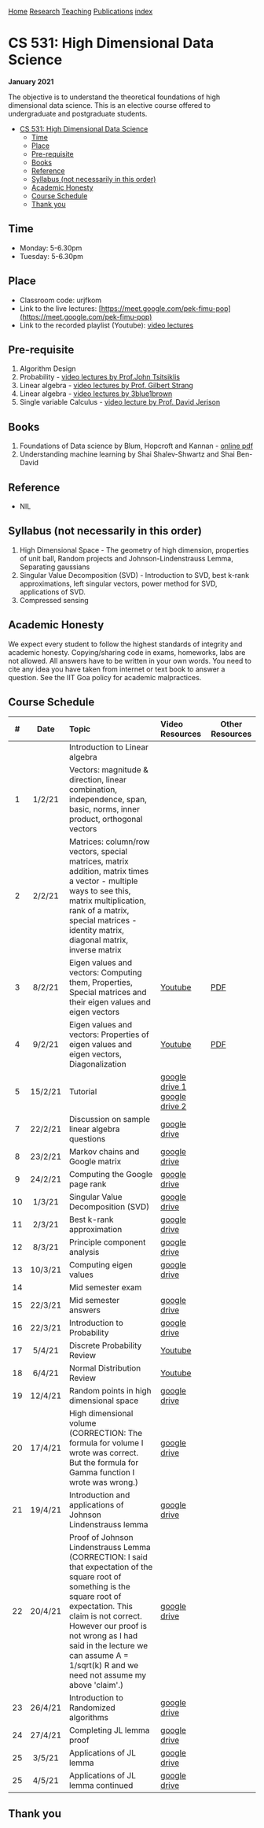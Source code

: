 [Home](http://www.iitgoa.ac.in/~sreejithav/index.html#home) [Research](http://www.iitgoa.ac.in/~sreejithav/index.html#research)
[Teaching](http://www.iitgoa.ac.in/~sreejithav/index.html#teaching)
[Publications](http://www.iitgoa.ac.in/~sreejithav/index.html#publications)
[index](http://www.iitgoa.ac.in/~sreejithav/index.html#links)

# CS 531: High Dimensional Data Science

**January 2021**

The objective is to understand the theoretical foundations of high dimensional data science. This is an elective course offered to undergraduate and postgraduate students.

- [CS 531: High Dimensional Data Science](#cs-531-high-dimensional-data-science)
	- [Time](#time)
	- [Place](#place)
	- [Pre-requisite](#pre-requisite)
	- [Books](#books)
	- [Reference](#reference)
	- [Syllabus (not necessarily in this order)](#syllabus-not-necessarily-in-this-order)
	- [Academic Honesty](#academic-honesty)
	- [Course Schedule](#course-schedule)
	- [Thank you](#thank-you)

## Time 
- Monday: 5-6.30pm
- Tuesday: 5-6.30pm

## Place
- Classroom code: urjfkom
- Link to the live lectures: [https://meet.google.com/pek-fimu-pop](https://meet.google.com/pek-fimu-pop)
- Link to the recorded playlist (Youtube): [video lectures](https://www.youtube.com/playlist?list=PLgOvAyZGFRoSPWDUTzHmc3OQpQYrBOIx7)



## Pre-requisite
1. Algorithm Design
2. Probability	- [video lectures by Prof.John Tsitsiklis](https://www.youtube.com/watch?v=j9WZyLZCBzs&list=PLUl4u3cNGP61MdtwGTqZA0MreSaDybji8)
3. Linear algebra - [video lectures by Prof. Gilbert Strang](https://www.youtube.com/playlist?list=PL221E2BBF13BECF6C)
4. Linear algebra - [video lectures by 3blue1brown](https://www.youtube.com/watch?v=fNk_zzaMoSs&list=PLZHQObOWTQDPD3MizzM2xVFitgF8hE_ab)
5. Single variable Calculus - [video lecture by Prof. David Jerison](https://www.youtube.com/watch?v=7K1sB05pE0A&list=PL590CCC2BC5AF3BC1)


## Books
1. Foundations of Data science by Blum, Hopcroft and Kannan - [online pdf](https://www.cs.cornell.edu/jeh/book.pdf)
2. Understanding machine learning by Shai Shalev-Shwartz and Shai Ben-David
  
## Reference
- NIL

## Syllabus (not necessarily in this order)
1.  High Dimensional Space - The geometry of high dimension, properties of unit ball,
Random projects and Johnson-Lindenstrauss Lemma, Separating gaussians
2. Singular Value Decomposition (SVD) - Introduction to SVD, best k-rank
approximations, left singular vectors, power method for SVD, applications of SVD.
3. Compressed sensing


## Academic Honesty

We expect every student to follow the highest standards of integrity and academic honesty. Copying/sharing code in exams, homeworks, labs are not allowed. All answers have to be written in your own words. You need to cite any idea you have taken from internet or text book to answer a question. See the IIT Goa policy for academic malpractices.
				
## Course Schedule
|   #   | Date  | Topic | Video Resources | Other Resources | 
| :---: | :---: | :------------------------------------------------------------------------------------------------- | :------------------------------------------------------------------------------------- | ------- |
| | | Introduction to Linear algebra | |
|   1   |  1/2/21  | Vectors: magnitude & direction, linear combination, independence, span, basic, norms, inner product, orthogonal vectors |  |  |
|   2   |  2/2/21  | Matrices: column/row vectors, special matrices, matrix addition, matrix times a vector - multiple ways to see this, matrix multiplication, rank of a matrix, special matrices - identity matrix, diagonal matrix, inverse matrix  |  |  |
|   3   |  8/2/21  | Eigen values and vectors: Computing them, Properties, Special matrices and their eigen values and eigen vectors | [Youtube](https://www.youtube.com/watch?v=VC-0KufisAE&list=PLgOvAyZGFRoSPWDUTzHmc3OQpQYrBOIx7&index=1)  |  [PDF](eigenvalues.pdf)  |
|   4   |  9/2/21  | Eigen values and vectors: Properties of eigen values and eigen vectors, Diagonalization | [Youtube](https://www.youtube.com/watch?v=VG9Z98sr7fs&list=PLgOvAyZGFRoSPWDUTzHmc3OQpQYrBOIx7&index=2)   | [PDF](diagonalization.pdf)  |
|   5   |  15/2/21  | Tutorial | [google drive 1](https://drive.google.com/file/d/1-1AU0OtDHjtUisAbyKCLrSMty8kr7oog/view?usp=sharing) [google drive 2](https://drive.google.com/file/d/1TT5NHwgVwHg7t-LgjIUNI2hHQOFrVjk0/view?usp=sharing) |  |
|   7   |  22/2/21  | Discussion on sample linear algebra questions | [google drive](https://drive.google.com/file/d/1DHEvOx84fb3MTacKVb9HOZcsQPwc0Cbp/view?usp=sharing)  |  |
|   8   |  23/2/21  | Markov chains and Google matrix | [google drive](https://drive.google.com/file/d/1APd-eSu6rrI0LresL2AsYrLBtK2Q9fz_/view?usp=sharing)  |  |
|   9   |  24/2/21  | Computing the Google page rank | [google drive](https://drive.google.com/file/d/14MCWX-5QCrB06s_Q7-Sq94gr9zmjNkSP/view?usp=sharing) |  |
|  10   |  1/3/21   | Singular Value Decomposition (SVD) | [google drive](https://drive.google.com/file/d/1e-OFQI9vmZFLwsSq7Fkanv9Cd-iRLIsQ/view?usp=sharing)   |  |
|  11   |  2/3/21   | Best k-rank approximation | [google drive](https://drive.google.com/file/d/1qUCFDwbcUli56_Yw0Zc078T6-W3eU8-a/view?usp=sharing)   |  |
|  12   |  8/3/21   | Principle component analysis | [google drive](https://drive.google.com/file/d/1LCVB2TNvq01Ly6l9cxS9HrEqhzQLc7E9/view?usp=sharing)   |  |
|  13   |  10/3/21   | Computing eigen values | [google drive](https://drive.google.com/file/d/1QLI9BJ-a-cL1lRaipYc-yyo1pyjKm48K/view?usp=sharing)   |  |
|  14   |    | Mid semester exam |    |
|  15   |  22/3/21   | Mid semester answers |  [google drive](https://drive.google.com/file/d/1fvasC-3ZEMVDVWct-l9TXuQQjhsR53wW/view?usp=sharing)  |  |
|  16   |  22/3/21   | Introduction to Probability | [google drive](https://drive.google.com/file/d/15p8y-R1acv1Onfpm60ZTNuBEZlzWo1-i/view?usp=sharing)   |  |
|  17   |  5/4/21   | Discrete Probability Review | [Youtube](https://youtu.be/o97kPG6_EIc)   |  |
|  18   |  6/4/21   | Normal Distribution Review | [Youtube](https://youtu.be/6Q6wnB0MklQ)   |  |
|  19   |  12/4/21   | Random points in high dimensional space | [google drive](https://drive.google.com/file/d/1GsvCzlroxlax1ZUsQms5OIDFEMAT8EqY/view?usp=sharing)   |  |
|  20   |  17/4/21   | High dimensional volume (CORRECTION: The formula for volume I wrote was correct. But the formula for Gamma function I wrote was wrong.) | [google drive](https://drive.google.com/file/d/16IkpFUBlDpPAp8A1tIrTwo6Y7O1I706y/view?usp=sharing)   |  |
|  21   |  19/4/21   | Introduction and applications of Johnson Lindenstrauss lemma | [google drive](https://drive.google.com/file/d/14GOOEUhs8zslBkZ3WeGO4ZWiENMVKVVU/view?usp=sharing)   |  |
|  22   |  20/4/21   | Proof of Johnson Lindenstrauss Lemma (CORRECTION: I said that expectation of the square root of something is the square root of expectation. This claim is not correct. However our proof is not wrong as I had said in the lecture we can assume A = 1/sqrt(k) R and we need not assume my above 'claim'.) | [google drive]( https://drive.google.com/file/d/1QkRAGF0pewClrxYFi9AqFGyYAepcvop8/view?usp=sharing)   |  |
|  23   |  26/4/21   | Introduction to Randomized algorithms | [google drive](https://drive.google.com/file/d/1Ouplyx5kLx-FdftTqI31d-Wd17wROZAy/view?usp=sharing)   |  |
|  24   |  27/4/21   | Completing JL lemma proof | [google drive](https://drive.google.com/file/d/1Ja6smw-l8upLMNsHhnp7AvNVJDBJX2oV/view?usp=sharing)   |  |
|  25   |  3/5/21   | Applications of JL lemma | [google drive](https://drive.google.com/file/d/1Ouplyx5kLx-FdftTqI31d-Wd17wROZAy/view?usp=sharing)   |  |
|  25   |  4/5/21   | Applications of JL lemma continued | [google drive](https://drive.google.com/file/d/1qP1l6rcLQARwGXsAHHb_kp3ngMRQrkw0/view?usp=sharing)   |  |

## Thank you




